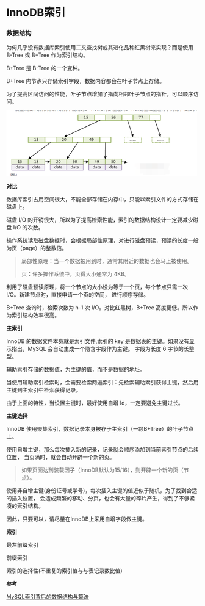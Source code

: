# InnoDB索引

### 数据结构

为何几乎没有数据库索引使用二叉查找树或其进化品种红黑树来实现？而是使用 B-Tree 或 B+Tree 作为索引结构。 

B+Tree 是 B-Tree 的一个变种。

B+Tree 内节点只存储索引字段，数据内容都会在叶子节点上存储。

为了提高区间访问的性能，叶子节点增加了指向相邻叶子节点的指针，可以顺序访问。

<img src="image/1.png" width=500>

**对比**

数据库索引占用空间很大，不能全部存储在内存中，只能以索引文件的方式存储在磁盘上。

磁盘 I/O 的开销很大，所以为了提高检索性能，索引的数据结构设计一定要减少磁盘 I/O 的次数。

操作系统读取磁盘数据时，会根据局部性原理，对进行磁盘预读，预读的长度一般为页（page）的整数倍。

> 局部性原理：当一个数据被用到时，通常其附近的数据也会马上被使用。
>
> 页：许多操作系统中，页得大小通常为 4KB。

利用了磁盘预读原理，将一个节点的大小设为等于一个页，每个节点只需一次 I/O。新建节点时，直接申请一个页的空间，
进行顺序存储。

B+Tree 查询时，检索次数为 h-1 次 I/O。对比红黑树，B+Tree 高度更低。所以作为索引结构效率很高。


**主索引**

InnoDB 的数据文件本身就是索引文件,索引的 key 是数据表的主键。如果没有显示指出，MySQL 会自动生成一个隐含字段作为主键。
字段为长度 6 字节的长整型。

辅助索引存储的数据值，为主键的值，而不是数据的地址。

当使用辅助索引检索时，会需要检索两遍索引：先检索辅助索引获得主键，然后用主键到主索引中检索获得记录。

由于上面的特性，当设置主键时，最好使用自增 Id，一定要避免主键过长。


**主键选择**

InnoDB 使用聚集索引，数据记录本身被存于主索引（一颗B+Tree）的叶子节点上。

使用自增主键，那么每次插入新的记录，记录就会顺序添加到当前索引节点的后续位置，
当页满时，就会自动开辟一个新的页。

> 如果页面达到装载因子（InnoDB默认为15/16），则开辟一个新的页（节点）。

使用非自增主键(身份证号或学号)，每次插入主键的值近似于随机，为了找到合适的插入位置，
会造成频繁的移动、分页，也会有大量的碎片产生，得到了不够紧凑的索引结构。

因此，只要可以，请尽量在InnoDB上采用自增字段做主键。


**索引**

最左前缀索引

前缀索引

索引的选择性(不重复的索引值与与表记录数比值)



**参考**

[MySQL索引背后的数据结构与算法](https://www.kancloud.cn/kancloud/theory-of-mysql-index/41849)














